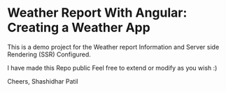 # Weather Report With Angular: Creating a Weather App

This is a demo project for the Weather report Information and Server side Rendering (SSR) Configured.

I have made this Repo public Feel free to extend or modify as you wish :)

Cheers,
Shashidhar Patil

